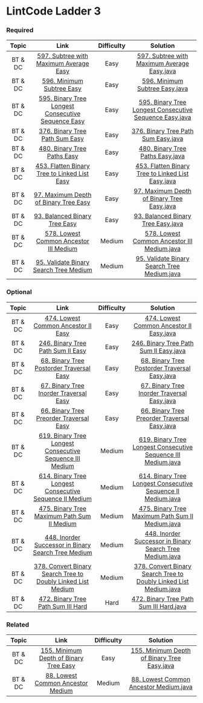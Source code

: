 # LintCode Ladder 3

### Required
|         Topic         |                                                 Link                                                | Difficulty |                                                                                                 Solution                                                                                                 |
|:---------------------:|:--------------------------------------------------------------------------------------------------------:|:------:|:--------------------------------------------------------------------------------------------------------------------------------------------------------------------------------------------------------:|
| BT & DC | [597. Subtree with Maximum Average Easy](http://www.lintcode.com/en/problem/subtree-with-maximum-average/) | Easy | [597. Subtree with Maximum Average Easy.java](https://github.com/chendddong/LintCode/blob/master/JiuZhang%20Algorithm%20Ladder/3%20-%20Binary%20Tree%20%26%20Divide%20Conquer/Reqiured/597.%20Subtree%20with%20Maximum%20Average%20Easy.java) |
| BT & DC | [596. Minimum Subtree Easy](http://www.lintcode.com/problem/minimum-subtree) | Easy | [596. Minimum Subtree Easy.java](https://github.com/chendddong/LintCode/blob/master/JiuZhang%20Algorithm%20Ladder/3%20-%20Binary%20Tree%20%26%20Divide%20Conquer/Reqiured/596.%20Minimum%20Subtree%20Easy.java) |
| BT & DC | [595. Binary Tree Longest Consecutive Sequence Easy](http://www.lintcode.com/problem/binary-tree-longest-consecutive-sequence) | Easy | [595. Binary Tree Longest Consecutive Sequence Easy.java](https://github.com/chendddong/LintCode/blob/master/JiuZhang%20Algorithm%20Ladder/3%20-%20Binary%20Tree%20%26%20Divide%20Conquer/Reqiured/595.%20Binary%20Tree%20Longest%20Consecutive%20Sequence%20Easy.java) |
| BT & DC | [376. Binary Tree Path Sum Easy](http://www.lintcode.com/problem/binary-tree-path-sum) | Easy | [376. Binary Tree Path Sum Easy.java](https://github.com/chendddong/LintCode/blob/master/JiuZhang%20Algorithm%20Ladder/3%20-%20Binary%20Tree%20%26%20Divide%20Conquer/Reqiured/376.%20Binary%20Tree%20Path%20Sum%20Easy.java) |
| BT & DC | [480. Binary Tree Paths Easy](http://www.lintcode.com/problem/binary-tree-paths) | Easy | [480. Binary Tree Paths Easy.java](https://github.com/chendddong/LintCode/blob/master/JiuZhang%20Algorithm%20Ladder/3%20-%20Binary%20Tree%20%26%20Divide%20Conquer/Reqiured/480.%20Binary%20Tree%20Paths%20Easy.java) |
| BT & DC | [453. Flatten Binary Tree to Linked List Easy](http://www.lintcode.com/problem/flatten-binary-tree-to-linked-list) | Easy | [453. Flatten Binary Tree to Linked List Easy.java](https://github.com/chendddong/LintCode/blob/master/JiuZhang%20Algorithm%20Ladder/3%20-%20Binary%20Tree%20%26%20Divide%20Conquer/Reqiured/453.%20Flatten%20Binary%20Tree%20to%20Linked%20List%20Easy.java) |
| BT & DC | [97. Maximum Depth of Binary Tree Easy](http://www.lintcode.com/problem/maximum-depth-of-binary-tree) | Easy | [97. Maximum Depth of Binary Tree Easy.java](https://github.com/chendddong/LintCode/blob/master/JiuZhang%20Algorithm%20Ladder/3%20-%20Binary%20Tree%20%26%20Divide%20Conquer/Reqiured/97.%20Maximum%20Depth%20of%20Binary%20Tree%20Easy.java) |
| BT & DC | [93. Balanced Binary Tree Easy](http://www.lintcode.com/problem/balanced-binary-tree) | Easy | [93. Balanced Binary Tree Easy.java](https://github.com/chendddong/LintCode/blob/master/JiuZhang%20Algorithm%20Ladder/3%20-%20Binary%20Tree%20%26%20Divide%20Conquer/Reqiured/93.%20Balanced%20Binary%20Tree%20Easy.java) |
| BT & DC | [578. Lowest Common Ancestor III Medium](http://www.lintcode.com/problem/lowest-common-ancestor-iii) | Medium | [578. Lowest Common Ancestor III Medium.java](https://github.com/chendddong/LintCode/blob/master/JiuZhang%20Algorithm%20Ladder/3%20-%20Binary%20Tree%20%26%20Divide%20Conquer/Reqiured/578.%20Lowest%20Common%20Ancestor%20III%20Medium.java) |
| BT & DC | [95. Validate Binary Search Tree Medium](http://www.lintcode.com/problem/validate-binary-search-tree) | Medium | [95. Validate Binary Search Tree Medium.java](https://github.com/chendddong/LintCode/blob/master/JiuZhang%20Algorithm%20Ladder/3%20-%20Binary%20Tree%20%26%20Divide%20Conquer/Reqiured/95.%20Validate%20Binary%20Search%20Tree%20Medium.java) |

### Optional
|         Topic         |                                                 Link                                                | Difficulty |                                                                                                 Solution                                                                                                 |
|:---------------------:|:--------------------------------------------------------------------------------------------------------:|:------:|:--------------------------------------------------------------------------------------------------------------------------------------------------------------------------------------------------------:|
| BT & DC | [474. Lowest Common Ancestor II Easy](http://www.lintcode.com/problem/lowest-common-ancestor-ii) | Easy | [474. Lowest Common Ancestor II Easy.java](https://github.com/chendddong/LintCode/blob/master/JiuZhang%20Algorithm%20Ladder/3%20-%20Binary%20Tree%20%26%20Divide%20Conquer/Optional/474.%20Lowest%20Common%20Ancestor%20II%20Easy.java) |
| BT & DC | [246. Binary Tree Path Sum II Easy](http://www.lintcode.com/problem/binary-tree-path-sum-ii) | Easy | [246. Binary Tree Path Sum II Easy.java](https://github.com/chendddong/LintCode/blob/master/JiuZhang%20Algorithm%20Ladder/3%20-%20Binary%20Tree%20%26%20Divide%20Conquer/Optional/246.%20Binary%20Tree%20Path%20Sum%20II%20Easy.java) |
| BT & DC | [68. Binary Tree Postorder Traversal Easy](http://www.lintcode.com/problem/binary-tree-postorder-traversal) | Easy | [68. Binary Tree Postorder Traversal Easy.java](https://github.com/chendddong/LintCode/blob/master/JiuZhang%20Algorithm%20Ladder/3%20-%20Binary%20Tree%20%26%20Divide%20Conquer/Optional/68.%20Binary%20Tree%20Postorder%20Traversal%20Easy.java) |
| BT & DC | [67. Binary Tree Inorder Traversal Easy](http://www.lintcode.com/problem/binary-tree-inorder-traversal) | Easy | [67. Binary Tree Inorder Traversal Easy.java](https://github.com/chendddong/LintCode/blob/master/JiuZhang%20Algorithm%20Ladder/3%20-%20Binary%20Tree%20%26%20Divide%20Conquer/Optional/67.%20Binary%20Tree%20Inorder%20Traversal%20Easy.java) |
| BT & DC | [66. Binary Tree Preorder Traversal Easy](http://www.lintcode.com/problem/binary-tree-preorder-traversal) | Easy | [66. Binary Tree Preorder Traversal Easy.java](https://github.com/chendddong/LintCode/blob/master/JiuZhang%20Algorithm%20Ladder/3%20-%20Binary%20Tree%20%26%20Divide%20Conquer/Optional/66.%20Binary%20Tree%20Preorder%20Traversal%20Easy.java) |
| BT & DC | [619. Binary Tree Longest Consecutive Sequence III Medium](http://www.lintcode.com/problem/binary-tree-longest-consecutive-sequence-iii) | Medium | [619. Binary Tree Longest Consecutive Sequence III Medium.java](https://github.com/chendddong/LintCode/blob/master/JiuZhang%20Algorithm%20Ladder/3%20-%20Binary%20Tree%20%26%20Divide%20Conquer/Optional/619.%20Binary%20Tree%20Longest%20Consecutive%20Sequence%20III%20Medium.java) |
| BT & DC | [614. Binary Tree Longest Consecutive Sequence II Medium](http://www.lintcode.com/problem/binary-tree-longest-consecutive-sequence-ii) | Medium | [614. Binary Tree Longest Consecutive Sequence II Medium.java](https://github.com/chendddong/LintCode/blob/master/JiuZhang%20Algorithm%20Ladder/3%20-%20Binary%20Tree%20%26%20Divide%20Conquer/Optional/614.%20Binary%20Tree%20Longest%20Consecutive%20Sequence%20II%20Medium.java) |
| BT & DC | [475. Binary Tree Maximum Path Sum II Medium](http://www.lintcode.com/problem/binary-tree-maximum-path-sum-ii) | Medium | [475. Binary Tree Maximum Path Sum II Medium.java](https://github.com/chendddong/LintCode/blob/master/JiuZhang%20Algorithm%20Ladder/3%20-%20Binary%20Tree%20%26%20Divide%20Conquer/Optional/475.%20Binary%20Tree%20Maximum%20Path%20Sum%20II%20Medium.java) |
| BT & DC | [448. Inorder Successor in Binary Search Tree Medium](http://www.lintcode.com/problem/inorder-successor-in-binary-search-tree) | Medium | [448. Inorder Successor in Binary Search Tree Medium.java](https://github.com/chendddong/LintCode/blob/master/JiuZhang%20Algorithm%20Ladder/3%20-%20Binary%20Tree%20%26%20Divide%20Conquer/Optional/448.%20Inorder%20Successor%20in%20Binary%20Search%20Tree%20Medium.java) |
| BT & DC | [378. Convert Binary Search Tree to Doubly Linked List Medium](http://www.lintcode.com/problem/convert-binary-search-tree-to-doubly-linked-list) | Medium | [378. Convert Binary Search Tree to Doubly Linked List Medium.java](https://github.com/chendddong/LintCode/blob/master/JiuZhang%20Algorithm%20Ladder/3%20-%20Binary%20Tree%20%26%20Divide%20Conquer/Optional/378.%20Convert%20Binary%20Search%20Tree%20to%20Doubly%20Linked%20List%20Medium.java) |
| BT & DC | [472. Binary Tree Path Sum III  Hard](http://www.lintcode.com/problem/binary-tree-path-sum-iii) | Hard | [472. Binary Tree Path Sum III  Hard.java](https://github.com/chendddong/LintCode/blob/master/JiuZhang%20Algorithm%20Ladder/3%20-%20Binary%20Tree%20%26%20Divide%20Conquer/Optional/472.%20Binary%20Tree%20Path%20Sum%20III%20Hard.java) |

### Related
|         Topic         |                                                 Link                                                | Difficulty |                                                                                                 Solution                                                                                                 |
|:---------------------:|:--------------------------------------------------------------------------------------------------------:|:------:|:--------------------------------------------------------------------------------------------------------------------------------------------------------------------------------------------------------:|
| BT & DC | [155. Minimum Depth of Binary Tree Easy](http://www.lintcode.com/problem/minimum-depth-of-binary-tree) | Easy | [155. Minimum Depth of Binary Tree Easy.java](https://github.com/chendddong/LintCode/blob/master/JiuZhang%20Algorithm%20Ladder/3%20-%20Binary%20Tree%20%26%20Divide%20Conquer/Related/155.%20Minimum%20Depth%20of%20Binary%20Tree%20Easy.java) |
| BT & DC | [88. Lowest Common Ancestor Medium](http://www.lintcode.com/problem/lowest-common-ancestor) | Medium | [88. Lowest Common Ancestor Medium.java](https://github.com/chendddong/LintCode/blob/master/JiuZhang%20Algorithm%20Ladder/3%20-%20Binary%20Tree%20%26%20Divide%20Conquer/Related/88.%20Lowest%20Common%20Ancestor%20Medium.java) |

